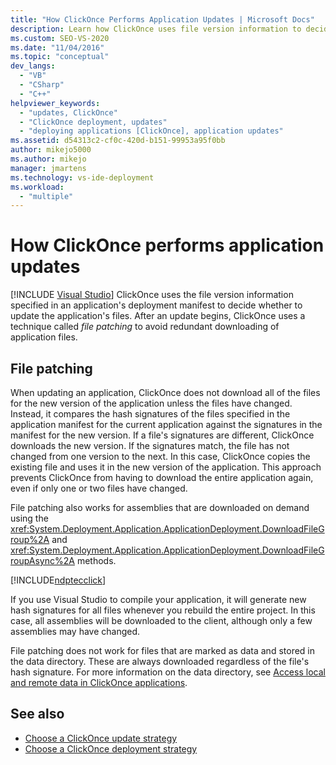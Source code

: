 ```yaml
---
title: "How ClickOnce Performs Application Updates | Microsoft Docs"
description: Learn how ClickOnce uses file version information to decide whether to update the application. ClickOnce uses file patching to avoid redundancy in downloading.
ms.custom: SEO-VS-2020
ms.date: "11/04/2016"
ms.topic: "conceptual"
dev_langs:
  - "VB"
  - "CSharp"
  - "C++"
helpviewer_keywords:
  - "updates, ClickOnce"
  - "ClickOnce deployment, updates"
  - "deploying applications [ClickOnce], application updates"
ms.assetid: d54313c2-cf0c-420d-b151-99953a95f0bb
author: mikejo5000
ms.author: mikejo
manager: jmartens
ms.technology: vs-ide-deployment
ms.workload:
  - "multiple"
---
```

# How ClickOnce performs application updates

 [!INCLUDE [Visual Studio](~/includes/applies-to-version/vs-windows-only.md)]
ClickOnce uses the file version information specified in an application's deployment manifest to decide whether to update the application's files. After an update begins, ClickOnce uses a technique called *file patching* to avoid redundant downloading of application files.

## File patching
 When updating an application, ClickOnce does not download all of the files for the new version of the application unless the files have changed. Instead, it compares the hash signatures of the files specified in the application manifest for the current application against the signatures in the manifest for the new version. If a file's signatures are different, ClickOnce downloads the new version. If the signatures match, the file has not changed from one version to the next. In this case, ClickOnce copies the existing file and uses it in the new version of the application. This approach prevents ClickOnce from having to download the entire application again, even if only one or two files have changed.

 File patching also works for assemblies that are downloaded on demand using the <xref:System.Deployment.Application.ApplicationDeployment.DownloadFileGroup%2A> and <xref:System.Deployment.Application.ApplicationDeployment.DownloadFileGroupAsync%2A> methods.

  [!INCLUDE[ndptecclick](../deployment/includes/dotnet-support-application-deployment-api.md)]

 If you use Visual Studio to compile your application, it will generate new hash signatures for all files whenever you rebuild the entire project. In this case, all assemblies will be downloaded to the client, although only a few assemblies may have changed.

 File patching does not work for files that are marked as data and stored in the data directory. These are always downloaded regardless of the file's hash signature. For more information on the data directory, see [Access local and remote data in ClickOnce applications](../deployment/accessing-local-and-remote-data-in-clickonce-applications.md).

## See also
- [Choose a ClickOnce update strategy](../deployment/choosing-a-clickonce-update-strategy.md)
- [Choose a ClickOnce deployment strategy](../deployment/choosing-a-clickonce-deployment-strategy.md)